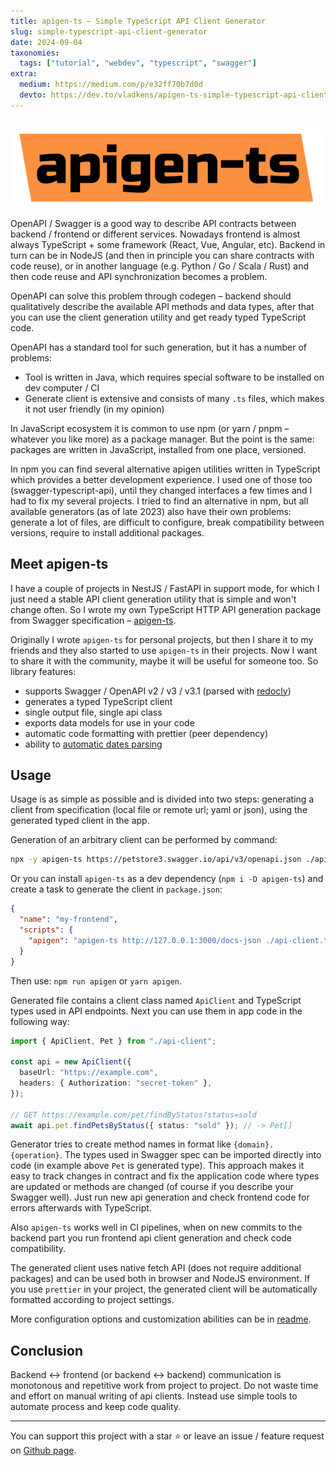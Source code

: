 ```yaml
---
title: apigen-ts – Simple TypeScript API Client Generator
slug: simple-typescript-api-client-generator
date: 2024-09-04
taxonomies:
  tags: ["tutorial", "webdev", "typescript", "swagger"]
extra:
  medium: https://medium.com/p/e32ff70b7d0d
  devto: https://dev.to/vladkens/apigen-ts-simple-typescript-api-client-generator-gm2
---
```


<img src="https://raw.githubusercontent.com/vladkens/apigen-ts/HEAD/logo.svg" alg="logo" style="padding-top: 15px" />

OpenAPI / Swagger is a good way to describe API contracts between backend / frontend or different services. Nowadays frontend is almost always TypeScript + some framework (React, Vue, Angular, etc). Backend in turn can be in NodeJS (and then in principle you can share contracts with code reuse), or in another language (e.g. Python / Go / Scala / Rust) and then code reuse and API synchronization becomes a problem.

OpenAPI can solve this problem through codegen – backend should qualitatively describe the available API methods and data types, after that you can use the client generation utility and get ready typed TypeScript code.

OpenAPI has a standard tool for such generation, but it has a number of problems:

- Tool is written in Java, which requires special software to be installed on dev computer / CI
- Generate client is extensive and consists of many `.ts` files, which makes it not user friendly (in my opinion)

In JavaScript ecosystem it is common to use npm (or yarn / pnpm – whatever you like more) as a package manager. But the point is the same: packages are written in JavaScript, installed from one place, versioned.

In npm you can find several alternative apigen utilities written in TypeScript which provides a better development experience. I used one of those too (swagger-typescript-api), until they changed interfaces a few times and I had to fix my several projects. I tried to find an alternative in npm, but all available generators (as of late 2023) also have their own problems: generate a lot of files, are difficult to configure, break compatibility between versions, require to install additional packages.

## Meet apigen-ts

I have a couple of projects in NestJS / FastAPI in support mode, for which I just need a stable API client generation utility that is simple and won't change often. So I wrote my own TypeScript HTTP API generation package from Swagger specification – [apigen-ts](https://github.com/vladkens/apigen-ts).

Originally I wrote `apigen-ts` for personal projects, but then I share it to my friends and they also started to use `apigen-ts` in their projects. Now I want to share it with the community, maybe it will be useful for someone too. So library features:

- supports Swagger / OpenAPI v2 / v3 / v3.1 (parsed with [redocly](https://github.com/Redocly))
- generates a typed TypeScript client
- single output file, single api class
- exports data models for use in your code
- automatic code formatting with prettier (peer dependency)
- ability to [automatic dates parsing](/rest-api-date-parsing)

## Usage

Usage is as simple as possible and is divided into two steps: generating a client from specification (local file or remote url; yaml or json), using the generated typed client in the app.

Generation of an arbitrary client can be performed by command:

```sh
npx -y apigen-ts https://petstore3.swagger.io/api/v3/openapi.json ./api-client.ts
```

Or you can install `apigen-ts` as a dev dependency (`npm i -D apigen-ts`) and create a task to generate the client in `package.json`:

```json
{
  "name": "my-frontend",
  "scripts": {
    "apigen": "apigen-ts http://127.0.0.1:3000/docs-json ./api-client.ts --parse-dates && tsc --noEmit"
  }
}
```

Then use: `npm run apigen` or `yarn apigen`.

Generated file contains a client class named `ApiClient` and TypeScript types used in API endpoints. Next you can use them in app code in the following way:

```ts
import { ApiClient, Pet } from "./api-client";

const api = new ApiClient({
  baseUrl: "https://example.com",
  headers: { Authorization: "secret-token" },
});

// GET https://example.com/pet/findByStatus?status=sold
await api.pet.findPetsByStatus({ status: "sold" }); // -> Pet[]
```

Generator tries to create method names in format like `{domain}.{operation}`. The types used in Swagger spec can be imported directly into code (in example above `Pet` is generated type). This approach makes it easy to track changes in contract and fix the application code where types are updated or methods are changed (of course if you describe your Swagger well). Just run new api generation and check frontend code for errors afterwards with TypeScript.

Also `apigen-ts` works well in CI pipelines, when on new commits to the backend part you run frontend api client generation and check code compatibility.

The generated client uses native fetch API (does not require additional packages) and can be used both in browser and NodeJS environment. If you use `prettier` in your project, the generated client will be automatically formatted according to project settings.

More configuration options and customization abilities can be in [readme](https://github.com/vladkens/apigen-ts).

## Conclusion

Backend ↔ frontend (or backend ↔ backend) communication is monotonous and repetitive work from project to project. Do not waste time and effort on manual writing of api clients. Instead use simple tools to automate process and keep code quality.

---

You can support this project with a star ⭐️ or leave an issue / feature request on [Github page](https://github.com/vladkens/apigen-ts).
